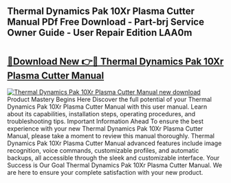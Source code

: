 ## Thermal Dynamics Pak 10Xr Plasma Cutter Manual PDf Free Download - Part-brj Service Owner Guide - User Repair Edition LAA0m

# <h2><a href="http://bc70988.oget.top/?id=Thermal+Dynamics+Pak+10Xr+Plasma+Cutter+Manual">🔗Download New 👉🔴 Thermal Dynamics Pak 10Xr Plasma Cutter Manual</a></h2>

[![Thermal Dynamics Pak 10Xr Plasma Cutter Manual new download](https://i.imgur.com/5g1atiW.png)](http://bc70988.oget.top/?id=Thermal+Dynamics+Pak+10Xr+Plasma+Cutter+Manual)
Product Mastery Begins Here Discover the full potential of your Thermal Dynamics Pak 10Xr Plasma Cutter Manual with this user manual. Learn about its capabilities, installation steps, operating procedures, and troubleshooting tips. Important Information Ahead To ensure the best experience with your new Thermal Dynamics Pak 10Xr Plasma Cutter Manual, please take a moment to review this manual thoroughly. Thermal Dynamics Pak 10Xr Plasma Cutter Manual advanced features include image recognition, voice commands, customizable profiles, and automatic backups, all accessible through the sleek and customizable interface. Your Success is Our Goal Thermal Dynamics Pak 10Xr Plasma Cutter Manual. We are here to ensure your complete satisfaction with your new product.
